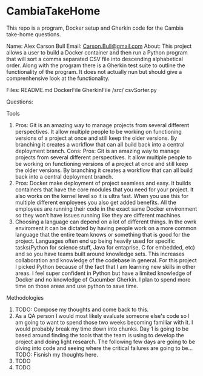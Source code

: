 # CambiaTakeHome
This repo is a program, Docker setup and Gherkin code for the Cambia take-home questions.


Name: Alex Carson Bull
Email: Carson.Bull@gmail.com
About: This project allows a user to build a Docker container
and then run a Python program that will sort a comma separated 
CSV file into descending alphabetical order. Along with the 
program there is a Gherkin test suite to outline the 
functionality of the program. It does not actually nun but should
give a comprenhensive look at the functionality.

Files:
README.md
DockerFile
GherkinFile
/src/
  csvSorter.py

Questions:

Tools
1.	Pros: Git is an amazing way to manage projects from several 
	different perspectives. It allow multiple people to be 
	working on functioning versions of a project at once and 
	still keep the older versions. By branching it creates a 
	workflow that can all build back into a central deployment branch.
	Cons: Pros: Git is an amazing way to manage projects from 
	several different perspectives. It allow multiple people to 
	be working on functioning versions of a project at once and 
	still keep the older versions. By branching it creates a 
	workflow that can all build back into a central deployment branch.
2. 	Pros: Docker make deployment of project seamless and easy. 
	It builds containers that have the core modules that you 
	need for your project. It also works on the kernel level 
	so it is ultra fast. When you use this for multiple 
	different employees you also get added benefits. All the 
	employees are running their code in the exact same Docker 
	environment so they won’t have issues running like 
	they are different machines. 
3.	Choosing a language can depend on a lot of different things. 
	In the owrk enviroment it can be dictated by having people 
	work on a more common language that the entire team knows or 
	something that is good for the project. Languages often end 
	up being heavily used for specific tasks(Python for science 
	stuff, Java for entaprise, C for embedded, etc) and so you 
	have teams built around knowledge sets. This increases 
	collaboration and knowledge of the codebase in general. For 
	this project I picked Python because of the fact that I am 
	learning new skills in other areas. I feel super confident 
	in Python but have a limited knowledge of Docker and no 
	knowledge of Cucumber Gherkin. I plan to spend more time on 
	those areas and use python to save time.

Methodologies
1.	TODO: Compose my thoughts and come back to this.
2.	As a QA person I would most likely evaluate someone else's 
	code so I am going to want to spend those two weeks becoming 
	familiar with it. I would probably break my time down into 
	chunks. Day 1 is going to be based around finding the tools 
	that the team is using to develop the project and doing light 
	research. The following few days are going to be diving into 
	code and seeing where the critical failures are going to be...
	TODO: Fisnish my thoughts here.
3. 	TODO
4.	TODO

